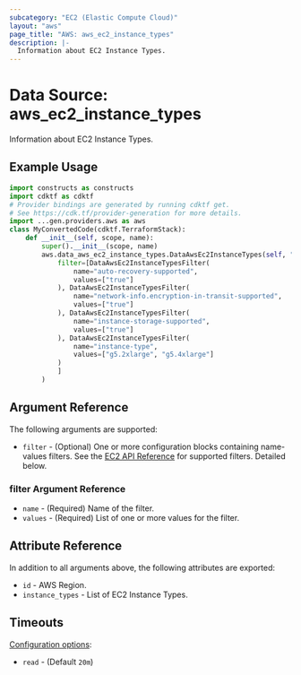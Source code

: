 ```yaml
---
subcategory: "EC2 (Elastic Compute Cloud)"
layout: "aws"
page_title: "AWS: aws_ec2_instance_types"
description: |-
  Information about EC2 Instance Types.
---
```


# Data Source: aws_ec2_instance_types

Information about EC2 Instance Types.

## Example Usage

```python
import constructs as constructs
import cdktf as cdktf
# Provider bindings are generated by running cdktf get.
# See https://cdk.tf/provider-generation for more details.
import ...gen.providers.aws as aws
class MyConvertedCode(cdktf.TerraformStack):
    def __init__(self, scope, name):
        super().__init__(scope, name)
        aws.data_aws_ec2_instance_types.DataAwsEc2InstanceTypes(self, "test",
            filter=[DataAwsEc2InstanceTypesFilter(
                name="auto-recovery-supported",
                values=["true"]
            ), DataAwsEc2InstanceTypesFilter(
                name="network-info.encryption-in-transit-supported",
                values=["true"]
            ), DataAwsEc2InstanceTypesFilter(
                name="instance-storage-supported",
                values=["true"]
            ), DataAwsEc2InstanceTypesFilter(
                name="instance-type",
                values=["g5.2xlarge", "g5.4xlarge"]
            )
            ]
        )
```

## Argument Reference

The following arguments are supported:

* `filter` - (Optional) One or more configuration blocks containing name-values filters. See the [EC2 API Reference](https://docs.aws.amazon.com/AWSEC2/latest/APIReference/API_DescribeInstanceTypes.html) for supported filters. Detailed below.

### filter Argument Reference

* `name` - (Required) Name of the filter.
* `values` - (Required) List of one or more values for the filter.

## Attribute Reference

In addition to all arguments above, the following attributes are exported:

* `id` - AWS Region.
* `instance_types` - List of EC2 Instance Types.

## Timeouts

[Configuration options](https://developer.hashicorp.com/terraform/language/resources/syntax#operation-timeouts):

- `read` - (Default `20m`)

<!-- cache-key: cdktf-0.17.0-pre.15 input-5948af49a7b80d2c68167a564344d97e7d0a4780fb7397e6ec5945e26f7c7f9a -->